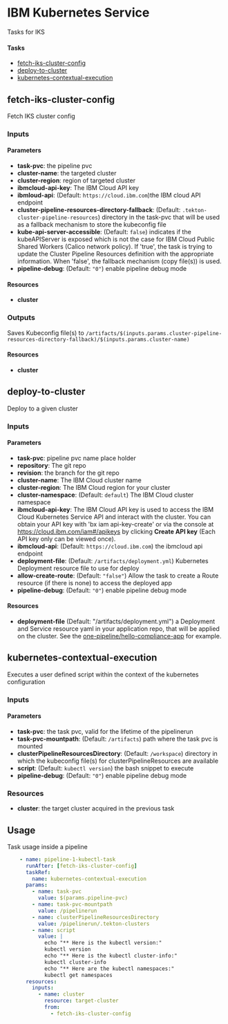 # IBM Kubernetes Service
Tasks for IKS

#### Tasks

- [fetch-iks-cluster-config](#fetch-iks-cluster-config)
- [deploy-to-cluster](#deploy-to-cluster)
- [kubernetes-contextual-execution](#kubernetes-contextual-execution)

## fetch-iks-cluster-config
Fetch IKS cluster config

### Inputs

#### Parameters

 - **task-pvc**: the pipeline pvc
 - **cluster-name**: the targeted cluster
 - **cluster-region**: region of targeted cluster
 - **ibmcloud-api-key**: The IBM Cloud API key
 - **ibmloud-api**: (Default: `https://cloud.ibm.com`)the IBM cloud API endpoint
 - **cluster-pipeline-resources-directory-fallback**: (Default: `.tekton-cluster-pipeline-resources`) directory in the task-pvc that will be used as a fallback mechanism to store the kubeconfig file
 - **kube-api-server-accessible**: (Default: `false`) indicates if the kubeAPIServer is exposed which is not the case for IBM Cloud Public Shared Workers (Calico network policy). If 'true', the task is trying to update the Cluster Pipeline Resources definition with the appropriate information. When 'false', the fallback mechanism (copy file(s)) is used.
 - **pipeline-debug**: (Default: `"0"`) enable pipeline debug mode

#### Resources

- **cluster**

### Outputs

Saves Kubeconfig file(s) to `/artifacts/$(inputs.params.cluster-pipeline-resources-directory-fallback)/$(inputs.params.cluster-name)`

#### Resources

- **cluster**

## deploy-to-cluster
Deploy to a given cluster

### Inputs

#### Parameters

- **task-pvc**: pipeline pvc name place holder
- **repository**: The git repo
- **revision**: the branch for the git repo
- **cluster-name**: The IBM Cloud cluster name
- **cluster-region**: The IBM Cloud region for your cluster
- **cluster-namespace**: (Default: `default`) The IBM Cloud cluster namespace
- **ibmcloud-api-key**: The IBM Cloud API key is used to access the IBM Cloud Kubernetes Service API and interact with the cluster. You can obtain your API key with 'bx iam api-key-create' or via the console at https://cloud.ibm.com/iam#/apikeys by clicking **Create API key** (Each API key only can be viewed once).
- **ibmcloud-api**: (Default: `https://cloud.ibm.com`) the ibmcloud api endpoint
- **deployment-file**: (Default: `/artifacts/deployment.yml`) Kubernetes Deployment resource file to use for deploy
- **allow-create-route**:  (Default: `"false"`) Allow the task to create a Route resource (if there is none) to access the deployed app
- **pipeline-debug**: (Default: `"0"`) enable pipeline debug mode

#### Resources

- **deployment-file** (Default: "/artifacts/deployment.yml") a Deployment and Service resource yaml in your application repo, that will be applied on the cluster. See the [one-pipeline/hello-compliance-app](https://github.ibm.com/one-pipeline/hello-compliance-app/blob/master/deployment.yml) for example.

## kubernetes-contextual-execution
Executes a user defined script within the context of the kubernetes configuration

### Inputs

#### Parameters

- **task-pvc**: the task pvc, valid for the lifetime of the pipelinerun
- **task-pvc-mountpath**: (Default: `/artifacts`) path where the task pvc is mounted
- **clusterPipelineResourcesDirectory**: (Default: `/workspace`) directory in which the kubeconfig file(s) for clusterPipelineResources are available
- **script**: (Default: `kubectl version`) the bash snippet to execute
- **pipeline-debug**: (Default: `"0"`) enable pipeline debug mode

### Resources

- **cluster**: the target cluster acquired in the previous task

## Usage
Task usage inside a pipeline

```yaml
    - name: pipeline-1-kubectl-task
      runAfter: [fetch-iks-cluster-config]
      taskRef:
        name: kubernetes-contextual-execution
      params:
        - name: task-pvc
          value: $(params.pipeline-pvc)
        - name: task-pvc-mountpath
          value: /pipelinerun
        - name: clusterPipelineResourcesDirectory
          value: /pipelinerun/.tekton-clusters
        - name: script
          value: |
            echo "** Here is the kubectl version:"
            kubectl version
            echo "** Here is the kubectl cluster-info:"
            kubectl cluster-info
            echo "** Here are the kubectl namespaces:"
            kubectl get namespaces
      resources:
        inputs:
          - name: cluster
            resource: target-cluster
            from:
              - fetch-iks-cluster-config
```
